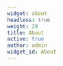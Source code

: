 ```yaml
---
widget: about
headless: true
weight: 20
title: About
active: true
author: admin
widget_id: About
---
```

